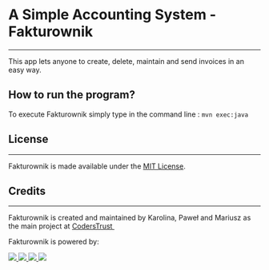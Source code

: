 # **A Simple Accounting System - Fakturownik**

* * *

This app lets anyone to create, delete, maintain and send invoices in an easy way. 

## **How to run the program?**

 To execute Fakturownik simply type in the command line :
`mvn exec:java`


## License

* * *

Fakturownik is made available under the [MIT License](http://www.opensource.org/licenses/mit-license.php).

## Credits

* * *

Fakturownik is created and maintained by Karolina, Paweł and Mariusz as the main project at [CodersTrust ](https://coderstrust.pl/)

Fakturownik is powered by:

[![](https://upload.wikimedia.org/wikipedia/commons/thumb/d/d5/IntelliJ_IDEA_Logo.svg/64px-IntelliJ_IDEA_Logo.svg.png) ](https://www.jetbrains.com/idea/)
 [ ![](https://tinyurl.com/yb8nsx2p) ](https://www.oracle.com/java/) 
 [ ![](https://spring.io/img/spring-platform-watermark-3a1b9ff25a20c68852696041d21275c0.png) ](https://spring.io/) 
 [ ![](https://maven.apache.org/images/logos/maven-feather.png)](https://maven.apache.org/)
 
 
 